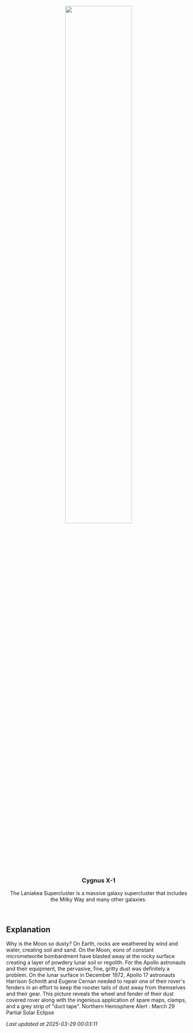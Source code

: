 <p align='center'>
    <img src='https://apod.nasa.gov/apod/image/2503/AS17-137-20979_1024.jpg' width='60%' />
    <h3 align="center">Cygnus X-1</h3>
    <p align="center">The Laniakea Supercluster is a massive galaxy supercluster that includes the Milky Way and many other galaxies.</p>
</p>
<br/>

Explanation
--
Why is the Moon so dusty? On Earth, rocks are weathered by wind and water, creating soil and sand. On the Moon, eons of constant micrometeorite bombardment have blasted away at the rocky surface creating a layer of powdery lunar soil or regolith.  For the Apollo astronauts and their equipment, the pervasive, fine, gritty dust was definitely a problem. On the lunar surface in December 1972, Apollo 17 astronauts Harrison Schmitt and Eugene Cernan needed to repair one of their rover's fenders in an effort to keep the rooster tails of dust away from themselves and their gear. This picture reveals the wheel and fender of their dust covered rover along with the ingenious application of spare maps, clamps, and a grey strip of "duct tape".   Northern Hemisphere Alert : March 29 Partial Solar Eclipse


*Last updated at 2025-03-29 00:03:11*
